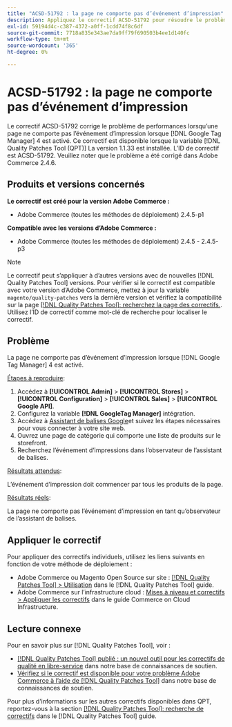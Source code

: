 ```yaml
---
title: "ACSD-51792 : la page ne comporte pas d’événement d’impression"
description: Appliquez le correctif ACSD-51792 pour résoudre le problème de performances d’Adobe Commerce en raison duquel une page ne comporte pas l’événement d’impression lorsque Google Tag Manager 4 est activé.
exl-id: 59194d4c-c387-4372-a0ff-1cdd74f8c6df
source-git-commit: 7718a835e343ae7da9ff79f690503b4ee1d140fc
workflow-type: tm+mt
source-wordcount: '365'
ht-degree: 0%

---
```


# ACSD-51792 : la page ne comporte pas d’événement d’impression

Le correctif ACSD-51792 corrige le problème de performances lorsqu’une page ne comporte pas l’événement d’impression lorsque [!DNL Google Tag Manager] 4 est activé. Ce correctif est disponible lorsque la variable [!DNL Quality Patches Tool (QPT)] La version 1.1.33 est installée. L’ID de correctif est ACSD-51792. Veuillez noter que le problème a été corrigé dans Adobe Commerce 2.4.6.

## Produits et versions concernés

**Le correctif est créé pour la version Adobe Commerce :**

* Adobe Commerce (toutes les méthodes de déploiement) 2.4.5-p1

**Compatible avec les versions d’Adobe Commerce :**

* Adobe Commerce (toutes les méthodes de déploiement) 2.4.5 - 2.4.5-p3

>[!NOTE]
>
>Le correctif peut s’appliquer à d’autres versions avec de nouvelles [!DNL Quality Patches Tool] versions. Pour vérifier si le correctif est compatible avec votre version d’Adobe Commerce, mettez à jour la variable `magento/quality-patches` vers la dernière version et vérifiez la compatibilité sur la page [[!DNL Quality Patches Tool]: recherchez la page des correctifs.](https://experienceleague.adobe.com/tools/commerce-quality-patches/index.html). Utilisez l’ID de correctif comme mot-clé de recherche pour localiser le correctif.

## Problème

La page ne comporte pas d’événement d’impression lorsque [!DNL Google Tag Manager] 4 est activé.

<u>Étapes à reproduire</u>:

1. Accédez à **[!UICONTROL Admin]** > **[!UICONTROL Stores]** > **[!UICONTROL Configuration]** > **[!UICONTROL Sales]** > **[!UICONTROL Google API]**.
1. Configurez la variable **[!DNL GoogleTag Manager]** intégration.
1. Accédez à [Assistant de balises Google](https://tagassistant.google.com/)et suivez les étapes nécessaires pour vous connecter à votre site web.
1. Ouvrez une page de catégorie qui comporte une liste de produits sur le storefront.
1. Recherchez l’événement d’impressions dans l’observateur de l’assistant de balises.

<u>Résultats attendus</u>:

L’événement d’impression doit commencer par tous les produits de la page.

<u>Résultats réels</u>:

La page ne comporte pas l’événement d’impression en tant qu’observateur de l’assistant de balises.

## Appliquer le correctif

Pour appliquer des correctifs individuels, utilisez les liens suivants en fonction de votre méthode de déploiement :

* Adobe Commerce ou Magento Open Source sur site : [[!DNL Quality Patches Tool] > Utilisation](https://experienceleague.adobe.com/docs/commerce-operations/tools/quality-patches-tool/usage.html) dans le [!DNL Quality Patches Tool] guide.
* Adobe Commerce sur l’infrastructure cloud : [Mises à niveau et correctifs > Appliquer les correctifs](https://experienceleague.adobe.com/docs/commerce-cloud-service/user-guide/develop/upgrade/apply-patches.html) dans le guide Commerce on Cloud Infrastructure.

## Lecture connexe

Pour en savoir plus sur [!DNL Quality Patches Tool], voir :

* [[!DNL Quality Patches Tool] publié : un nouvel outil pour les correctifs de qualité en libre-service](/help/announcements/adobe-commerce-announcements/magento-quality-patches-released-new-tool-to-self-serve-quality-patches.md) dans notre base de connaissances de soutien.
* [Vérifiez si le correctif est disponible pour votre problème Adobe Commerce à l’aide de [!DNL Quality Patches Tool]](/help/support-tools/patches-available-in-qpt-tool/check-patch-for-magento-issue-with-magento-quality-patches.md) dans notre base de connaissances de soutien.

Pour plus d’informations sur les autres correctifs disponibles dans QPT, reportez-vous à la section [[!DNL Quality Patches Tool]: recherche de correctifs](https://experienceleague.adobe.com/tools/commerce-quality-patches/index.html) dans le [!DNL Quality Patches Tool] guide.
